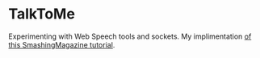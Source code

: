# TalkToMe

Experimenting with Web Speech tools and sockets. My implimentation [of this SmashingMagazine tutorial](https://www.smashingmagazine.com/2017/08/ai-chatbot-web-speech-api-node-js/).
